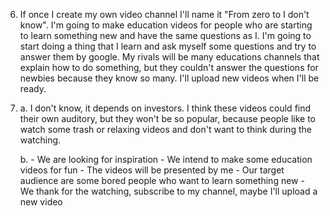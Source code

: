 6.
    If once I create my own video channel I'll name it "From zero to I don't know". I'm going to make education videos for people who are starting to learn something new and have the same questions as I. I'm going to start doing a thing that I learn and ask myself some questions and try to answer them by google. My rivals will be many educations channels that explain how to do something, but they couldn't answer the questions for newbies because they know so many. I'll upload new videos when I'll be ready.

8.
    a. I don't know, it depends on investors. I think these videos could find their own auditory, but they won't be so popular, because people like to watch some trash or relaxing videos and don't want to think during the watching. 

    b.
        - We are looking for inspiration
        - We intend to make some education videos for fun
        - The videos will be presented by me
        - Our target audience are some bored people who want to learn something new
        - We thank for the watching, subscribe to my channel, maybe I'll upload a new video

